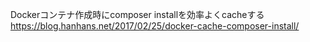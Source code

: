 Dockerコンテナ作成時にcomposer installを効率よくcacheする
https://blog.hanhans.net/2017/02/25/docker-cache-composer-install/